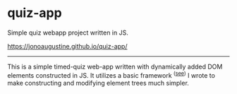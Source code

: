 # quiz-app

Simple quiz webapp project written in JS.

https://jonoaugustine.github.io/quiz-app/

---

This is a simple timed-quiz web-app written with dynamically added DOM elements
constructed in JS. It utilizes a basic framework
<sup>([see](https://github.com/JonoAugustine/quiz-app/blob/master/assets/js/extensions.js))</sup>
I wrote to make constructing and modifying element trees much simpler.
